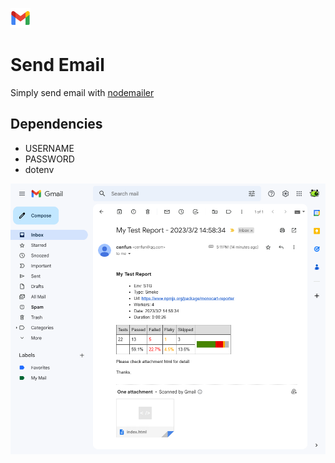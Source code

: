 ![](assets/icon.png)
# Send Email
Simply send email with [nodemailer](https://nodemailer.com)

## Dependencies
- USERNAME
- PASSWORD
- dotenv

![](assets/screenshot.png)